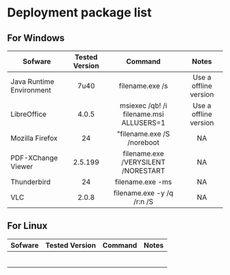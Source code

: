 # Deployment package list

## For Windows


|Sofware|Tested Version|Command|Notes| 
|-------------|:-------------:|:---------:|:---------:|
|Java Runtime Environment|7u40|filename.exe /s|Use a offline version|
|LibreOffice|4.0.5|msiexec /qb! /i  filename.msi ALLUSERS=1|Use a offline version|
|Mozilla Firefox|24|"filename.exe /S /noreboot|NA|
|PDF-XChange Viewer|2.5.199|filename.exe /VERYSILENT /NORESTART|NA|
|Thunderbird|24|filename.exe -ms|NA|
|VLC|2.0.8|filename.exe -y /q /r:n /S|NA|

## For Linux


|Sofware|Tested Version|Command|Notes| 
|-------------|:-------------:|:---------:|:---------:|
|||||
|||||
|||||
|||||
|||||
|||||

